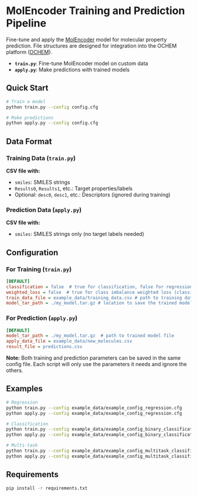 # MolEncoder Training and Prediction Pipeline

Fine-tune and apply the [MolEncoder](https://huggingface.co/fabikru/MolEncoder) model for molecular property prediction. File structures are designed for integration into the OCHEM platform ([OCHEM](https://ochem.eu/home/show.do)).

- **`train.py`**: Fine-tune MolEncoder model on custom data
- **`apply.py`**: Make predictions with trained models

## Quick Start

```bash
# Train a model
python train.py --config config.cfg

# Make predictions
python apply.py --config config.cfg
```

## Data Format

### Training Data (`train.py`)
**CSV file with:**
- `smiles`: SMILES strings
- `Results0`, `Results1`, etc.: Target properties/labels
- Optional: `desc0`, `desc1`, etc.: Descriptors (ignored during training)

### Prediction Data (`apply.py`)
**CSV file with:**
- `smiles`: SMILES strings only (no target labels needed)

## Configuration

### For Training (`train.py`)
```ini
[DEFAULT]
classification = false  # true for classification, false for regression
weighted_loss = false  # true for class imbalance weighted loss (classification only)
train_data_file = example_data/training_data.csv # path to training data csv file
model_tar_path = ./my_model.tar.gz # location to save the trained model file
```

### For Prediction (`apply.py`)
```ini
[DEFAULT]
model_tar_path = ./my_model.tar.gz  # path to trained model file
apply_data_file = example_data/new_molecules.csv
result_file = predictions.csv
```

**Note:** Both training and prediction parameters can be saved in the same config file. Each script will only use the parameters it needs and ignore the others.

## Examples

```bash
# Regression
python train.py --config example_data/example_config_regression.cfg
python apply.py --config example_data/example_config_regression.cfg

# Classification
python train.py --config example_data/example_config_binary_classification.cfg
python apply.py --config example_data/example_config_binary_classification.cfg

# Multi-task
python train.py --config example_data/example_config_multitask_classification.cfg
python apply.py --config example_data/example_config_multitask_classification.cfg
```

## Requirements

```bash
pip install -r requirements.txt
```
